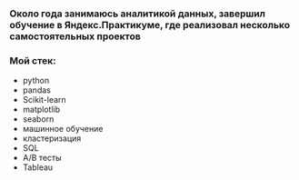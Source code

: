 ### Около года занимаюсь аналитикой данных, завершил обучение в Яндекс.Практикуме, где реализовал несколько самостоятельных проектов
### Мой стек:
<ul>
        <li>python</li>
        <li>pandas</li>
        <li>Scikit-learn</li>
        <li>matplotlib</li>
        <li>seaborn</li>
        <li>машинное обучение</li>
        <li>кластеризация</li>
        <li>SQL</li>
        <li> A/B тесты</li>
        <li>Tableau</li>
  
</ul>    

<!--
**Evgheni-Gandraman/Evgheni-Gandraman** is a ✨ _special_ ✨ repository because its `README.md` (this file) appears on your GitHub profile.

Here are some ideas to get you started:

- 🔭 I’m currently working on ...
- 🌱 I’m currently learning ...
- 👯 I’m looking to collaborate on ...
- 🤔 I’m looking for help with ...
- 💬 Ask me about ...
- 📫 How to reach me: ...
- 😄 Pronouns: ...
- ⚡ Fun fact: ...
-->
